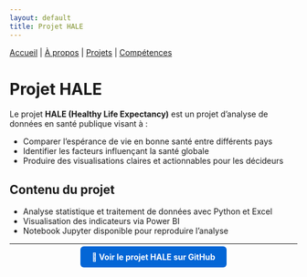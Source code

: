 ```yaml
---
layout: default
title: Projet HALE
---
```


[Accueil](/) | [À propos](/about) | [Projets](/projects) | [Compétences](/skills)

# Projet HALE

Le projet **HALE (Healthy Life Expectancy)** est un projet d’analyse de données en santé publique visant à :  

- Comparer l’espérance de vie en bonne santé entre différents pays  
- Identifier les facteurs influençant la santé globale  
- Produire des visualisations claires et actionnables pour les décideurs  

## Contenu du projet
- Analyse statistique et traitement de données avec Python et Excel  
- Visualisation des indicateurs via Power BI  
- Notebook Jupyter disponible pour reproduire l’analyse

---

<p align="center">
  <a href="https://github.com/Antoineb-data/HALE" target="_blank" style="background-color:#0366d6; color:white; padding:10px 20px; text-decoration:none; border-radius:6px; font-weight:bold;">
    🚀 Voir le projet HALE sur GitHub
  </a>
</p>
